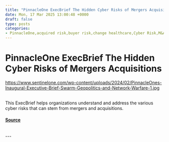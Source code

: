 ```yaml
---
title: "PinnacleOne ExecBrief The Hidden Cyber Risks of Mergers Acquisitions"
date: Mon, 17 Mar 2025 13:00:48 +0000
draft: false
type: posts
categories: 
- PinnacleOne,acquired risk,buyer risk,change healthcare,Cyber Risk,M&A,mergers and acquisitions
---
```

# PinnacleOne ExecBrief The Hidden Cyber Risks of Mergers Acquisitions
https://www.sentinelone.com/wp-content/uploads/2024/02/PinnacleOnes-Inaugural-Executive-Brief-Swarm-Geopolitics-and-Network-Warfare-1.jpg
<br/>

<br/>
This ExecBrief helps organizations understand and address the various cyber risks that can stem from mergers and acquisitions.

#### [Source](https://www.sentinelone.com/blog/pinnacleone-execbrief-the-hidden-cyber-risks-of-mergers-acquisitions/)

<br/>
---
